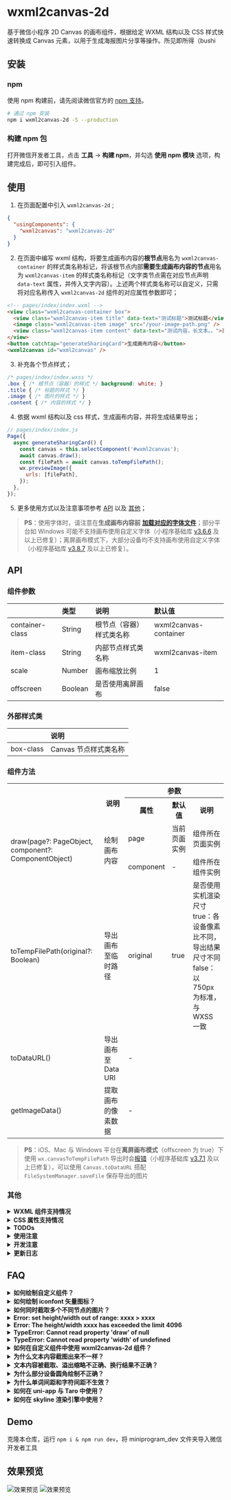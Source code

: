 # wxml2canvas-2d

基于微信小程序 2D Canvas 的画布组件，根据给定 WXML 结构以及 CSS 样式快速转换成 Canvas 元素，以用于生成海报图片分享等操作。所见即所得（bushi

## 安装

### npm

使用 npm 构建前，请先阅读微信官方的 [npm 支持](https://developers.weixin.qq.com/miniprogram/dev/devtools/npm.html)。

```bash
# 通过 npm 安装
npm i wxml2canvas-2d -S --production
```

### 构建 npm 包

打开微信开发者工具，点击 **工具** -> **构建 npm**，并勾选 **使用 npm 模块** 选项，构建完成后，即可引入组件。

## 使用

1. 在页面配置中引入 `wxml2canvas-2d` ;
```json
{
  "usingComponents": {
    "wxml2canvas": "wxml2canvas-2d"
  }
}
```
2. 在页面中编写 wxml 结构，将要生成画布内容的**根节点**用名为 `wxml2canvas-container` 的样式类名称标记，将该根节点内部**需要生成画布内容的节点**用名为 `wxml2canvas-item` 的样式类名称标记（文字类节点需在对应节点声明 `data-text` 属性，并传入文字内容）。上述两个样式类名称可以自定义，只需将对应名称传入 `wxml2canvas-2d` 组件的对应属性参数即可；
```html
<!-- pages/index/index.wxml -->
<view class="wxml2canvas-container box">
  <view class="wxml2canvas-item title" data-text="测试标题">测试标题</view>
  <image class="wxml2canvas-item image" src="/your-image-path.png" />
  <view class="wxml2canvas-item content" data-text="测试内容，长文本。。">测试内容，长文本。。</view>
</view>
<button catchtap="generateSharingCard">生成画布内容</button>
<wxml2canvas id="wxml2canvas" />
```
3. 补充各个节点样式；
```css
/* pages/index/index.wxss */
.box { /* 根节点（容器）的样式 */ background: white; }
.title { /* 标题的样式 */ }
.image { /* 图片的样式 */ }
.content { /* 内容的样式 */ }
```
4. 依据 wxml 结构以及 css 样式，生成画布内容，并将生成结果导出；
```javascript
// pages/index/index.js
Page({
  async generateSharingCard() {
    const canvas = this.selectComponent('#wxml2canvas');
    await canvas.draw();
    const filePath = await canvas.toTempFilePath();
    wx.previewImage({
      urls: [filePath],
    });
  },
});
```
5. 更多使用方式以及注意事项参考 [API](#api) 以及 [其他](#其他)；

> **PS**：使用字体时，请注意在**生成画布内容前** [**加载对应的字体文件**](https://developers.weixin.qq.com/miniprogram/dev/api/ui/font/wx.loadFontFace.html)；部分平台如 Windows 可能不支持画布使用自定义字体（小程序基础库 [v3.6.6](https://developers.weixin.qq.com/miniprogram/dev/framework/release/#v3-6-6-2024-11-12) 及以上已修复）；离屏画布模式下，大部分设备均不支持画布使用自定义字体（小程序基础库 [v3.8.7](https://developers.weixin.qq.com/miniprogram/dev/framework/release/#v3-8-7-2025-05-27) 及以上已修复）。

## API

### 组件参数

||类型|说明|默认值|
|:-|:-|:-|:-|
|container-class|String|根节点（容器）样式类名称|wxml2canvas-container|
|item-class|String|内部节点样式类名称|wxml2canvas-item|
|scale|Number|画布缩放比例|1|
|offscreen|Boolean|是否使用离屏画布|false|

### 外部样式类

||说明|
|:-|:-|
|box-class|Canvas 节点样式类名称|

### 组件方法

<table>
  <tr>
    <th rowspan=2></th>
    <th rowspan=2>说明</th>
    <th colspan=3>参数</th>
  </tr>
  <tr>
    <th>属性</th>
    <th>默认值</th>
    <th>说明</th>
  </tr>
  <tr>
    <td rowspan=2>draw(page?: PageObject, component?: ComponentObject)</td>
    <td rowspan=2>绘制画布内容</td>
    <td>page</td>
    <td>当前页面实例</td>
    <td>组件所在页面实例</td>
  </tr>
  <tr>
    <td>component</td>
    <td>-</td>
    <td>组件所在组件实例</td>
  </tr>
  <tr>
    <td>toTempFilePath(original?: Boolean)</td>
    <td>导出画布至临时路径</td>
    <td>original</td>
    <td>true</td>
    <td>是否使用实机渲染尺寸<br>true：各设备像素比不同，导出结果尺寸不同<br>false：以 750px 为标准，与 WXSS 一致</td>
  </tr>
  <tr>
    <td>toDataURL()</td>
    <td>导出画布至 Data URI</td>
    <td colspan=4>-</td>
  </tr>
  <tr>
    <td>getImageData()</td>
    <td>提取画布的像素数据</td>
    <td colspan=4>-</td>
  </tr>
</table>

> **PS**：iOS、Mac 与 Windows 平台在**离屏画布模式**（offscreen 为 true）下使用 `wx.canvasToTempFilePath` 导出时会[报错](https://developers.weixin.qq.com/community/search?query=fail%2520invalid%2520viewId)（小程序基础库 [v3.7.1](https://developers.weixin.qq.com/miniprogram/dev/framework/release/#v3-7-1-2024-11-26) 及以上已修复），可以使用 `Canvas.toDataURL` 搭配 `FileSystemManager.saveFile` 保存导出的图片

### 其他

<details>
  <summary><b>WXML 组件支持情况</b></summary>
  <br>

  > 仅能获取组件自身的样式内容，无法获取组件的伪元素等样式内容

  <table>
    <tr>
      <th>名称</th>
      <th>说明</th>
    </tr>
    <tr>
      <td>view</td>
      <td>视图容器，支持</td>
    </tr>
    <tr>
      <td>text</td>
      <td>文本，支持</td>
    </tr>
    <tr>
      <td>button</td>
      <td>按钮，支持</td>
    </tr>
    <tr>
      <td>image</td>
      <td>图片，支持</td>
    </tr>
    <tr>
      <td>video</td>
      <td>视频，支持</td>
    </tr>
    <tr>
      <td>canvas</td>
      <td>画布，支持</td>
    </tr>

  </table>
</details>
<details>
  <summary><b>CSS 属性支持情况</b></summary>
  <br>

  > 基础定位布局相关属性 left、width、padding、margin 等均支持

  <table>
    <tr>
      <th colspan=2>属性</th>
      <th>说明</th>
    </tr>
    <tr>
      <td colspan=2>background</td>
      <td>背景，支持渐变图案</td>
    </tr>
    <tr>
      <td colspan=2>background-color</td>
      <td>背景颜色，支持</td>
    </tr>
    <tr>
      <td colspan=2>background-image</td>
      <td>背景图像，支持</td>
    </tr>
    <tr>
      <td rowspan=2>background-position</td>
      <td>background-position-x</td>
      <td>背景图像水平方向的位置，支持</td>
    </tr>
    <tr>
      <td>background-position-y</td>
      <td>背景图像垂直方向的位置，支持</td>
    </tr>
    <tr>
      <td colspan=2>background-size</td>
      <td>背景图像的大小，支持</td>
    </tr>
    <tr>
      <td colspan=2>background-repeat</td>
      <td>背景图像的重复方式，暂不支持 space 和 round</td>
    </tr>
    <tr>
      <td colspan=2>background-clip</td>
      <td>背景图像的延伸方式，支持</td>
    </tr>
    <tr>
      <td rowspan="3">border</td>
      <td>border-width</td>
      <td>边框宽度，支持</td>
    </tr>
    <tr>
      <td>border-style</td>
      <td>边框样式，暂仅支持 solid、dashed 和 double</td>
    </tr>
    <tr>
      <td>border-color</td>
      <td>边框颜色，支持</td>
    </tr>
    <tr>
      <td colspan=2>opacity</td>
      <td>透明度，支持</td>
    </tr>
    <tr>
      <td colspan=2>box-shadow</td>
      <td>阴影，暂仅支持单一阴影</td>
    </tr>
    <tr>
      <td colspan=2>border-radius</td>
      <td>圆角，支持</td>
    </tr>
    <tr>
      <td colspan=2>font-family</td>
      <td>字体，支持</td>
    </tr>
    <tr>
      <td colspan=2>font-size</td>
      <td>字体大小，支持</td>
    </tr>
    <tr>
      <td colspan=2>font-weight</td>
      <td>字重，支持</td>
    </tr>
    <tr>
      <td colspan=2>text-align</td>
      <td>文本对齐，支持</td>
    </tr>
    <tr>
      <td colspan=2>line-height</td>
      <td>行高，支持</td>
    </tr>
    <tr>
      <td colspan=2>text-overflow</td>
      <td>文字溢出处理，支持</td>
    </tr>
    <tr>
      <td colspan=2>color</td>
      <td>文字颜色，支持</td>
    </tr>
    <tr>
      <td colspan=2>text-indent</td>
      <td>首行缩进，支持</td>
    </tr>
    <tr>
      <td colspan=2>text-shadow</td>
      <td>文字阴影，支持</td>
    </tr>
    <tr>
      <td colspan=2>direction</td>
      <td>文本方向，支持</td>
    </tr>
    <tr>
      <td colspan=2>letter-spacing</td>
      <td>字符间距，部分平台支持：Windows</td>
    </tr>
    <tr>
      <td colspan=2>word-spacing</td>
      <td>单词间距，部分平台支持：Windows</td>
    </tr>
    <tr>
      <td colspan=2>filter</td>
      <td>滤镜效果，部分平台支持：Windows</td>
    </tr>
    <tr>
      <td colspan=2>transform</td>
      <td>二维变换，支持</td>
    </tr>
    <tr>
      <td colspan=2>transform-origin</td>
      <td>变形原点，支持</td>
    </tr>
    <tr>
      <td rowspan="3">text-decoration</td>
      <td>text-decoration-line</td>
      <td>文本装饰类型，支持</td>
    </tr>
    <tr>
      <td>text-decoration-style</td>
      <td>文本装饰样式，暂仅支持 solid、dashed 和 double</td>
    </tr>
    <tr>
      <td>text-decoration-color</td>
      <td>文本装饰颜色，支持</td>
    </tr>
  </table>
</details>
<details>
  <summary><b>TODOs</b></summary>
  <br>

  - [x] 支持 `background-image` 等背景图片样式
    - [x] 支持 `background-image` 基础属性设置
    - [x] 支持 `background-clip` 延伸范围
  - [ ] 支持渐变类 `Gradients`
    - [x] 支持 `linear-gradient` 线性渐变
    - [x] 支持 `radial-gradient` 径向渐变
    - [x] 支持 `conic-gradient` 锥形渐变
    - [ ] 支持多重 `Gradients` 渐变
    - [ ] 支持渐变类 `Gradients` 插值提示（*大脑烧烤中...*）
  - [ ] 支持多重 `background`，多重 `box-shadow`
    - [x] 支持多重 `background-image`
    - [ ] 支持多重 `box-shadow`
  - [x] 支持 `CSS Transforms` 相关属性
  - [ ] 支持 `CSS Writing Modes` 相关属性（*大脑烧烤中...*）
  - [x] 支持 `text-indent`、`text-shadow` 等文字样式
  - [x] 支持 `filter` 滤镜效果
  - [x] 支持 `video` 标签
  - [x] 支持 `canvas` 标签
  - [x] 支持渲染自定义组件
  - [x] 支持渲染 iconfont 矢量图标
</details>
<details>
  <summary><b>使用注意</b></summary>
  <br>

  - 微信新版 Canvas 2D 的画布有宽高分别最大不能超过 4096px 的限制，此 repo 绘制画布时会将画布大小根据设备像素比（dpr）进行放大，使用时请注意避免容器的宽高大于 4096px / dpr
  - 尽管微信新版 Canvas 2D 接口采用同步的方式绘制 Canvas 元素，但在部分机型或平台上调用 wx.canvasToTempFilePath 时，也可能绘制过程尚未完成，所以使用过程中尽可能延迟或分步骤调用 wx.canvasToTempFilePath 进行导出图片的操作
  - 绘制文字元素时，各机型和各平台对于 font-size、font-weight、line-height 的实际表现与 CSS 中的表现有细微不同，取决于元素的 font-family，建议为文字设置固定的 line-height
  - Image 元素的 src 支持：绝对路径、网络地址、临时路径、本地路径以及 base64 Data URI，暂不支持相对路径，无法根据相对路径定位图片资源地址
  - 组件方法中的 draw 方法，允许传入 page 与 component 两个参数。当未传入 page 时，默认使用 getCurrentPages 中的最后一个页面实例，即当前页面实例。若此组件位于另一组件内，需传入 component 参数，支持仅传入 component 参数，即：draw(page, component) 与 draw(component) 两种传参方式
  - 绘制元素的阴影时，阴影的透明度将随着背景色的透明度等比改变，未设置背景色时，元素的阴影将会不可见，所以绘制元素的阴影时，请尽量设置该元素的背景色为不透明的实色，若无设置，此 repo 在绘制该元素的阴影前会自动设置为纯黑色背景
  - 绘制文字的阴影时，阴影的透明度将随着文字颜色的透明度等比改变，所以绘制文字的阴影时，请尽量设置该元素的文字颜色为不透明的实色
  - 绘制渐变图案时，请尽量在 CSS 中将渐变的色标按位置正序顺序依次书写，支持使用负值（径向渐变除外），暂未处理色标位置错乱情况下的表现形式，暂不支持控制渐变进程的插值提示
  - 设置渐变背景图案时，请尽量避免使用 black、white 等名词形式描述颜色，部分 iOS 设备不会自动转换颜色内容，难以匹配并识别颜色（目前发现部分 iOS 设备中，红色不管以任何形式描述，结果均显示为 red，暂时已处理，且仅处理颜色为 red 的情况）
  - 开启离屏画布模式时，部分平台在绘制图片时，由 Canvas.createImage 创建的图片元素，相同的 src 只触发一次 onload 回调，目前只能避免对同一图片重复绘制
</details>
<details>
  <summary><b>开发注意</b></summary>
  <br>

  - 微信新版 Canvas 2D 接口基本与 Web Canvas API 对齐，但仍有部分 API 存在差异，随着微信版本或基础库更新，或许会提高相应 API 的支持度
  - iOS 平台对于 Path2D 的支持度不足，此 repo 已去除 Path2D 的相关应用，转而使用普通路径，相对应的路径生成次数会增多，绘制时长有所增加，但不多
  - 部分 iOS 平台使用 CanvasContext.ellipse 以及 Path2D.ellipse 时，其中的参数 rotation 旋转角度所使用的角度单位不同：iOS 使用角度值，macOS 平台未知，其余使用弧度值
  - 绘制文字元素时，各机型和各平台对于 font-size、font-weight、line-height 的实际表现与 CSS 中的表现有细微不同，此 repo 暂时使用常量比例进行换算对齐，未彻底解决
  - 绘制元素的边框暂时只支持 solid、dashed 和 double 三种样式，其中 dashed 样式的边框使用 CanvasContext.setLineDash 实现，各机型和各平台的边框虚线间距表现均有差异，此 repo 暂时使用与边框宽度等比的间距表现虚线边框
  - 微信新版 Canvas API 目前不支持绘制椭圆形径向渐变图案，此 repo 使用 CanvasContext.scale 对圆形径向渐变图案进行放大或缩小，以实现椭圆形径向渐变图案，而在 closest-corner 与 farthest-corner 模式下的椭圆形径向渐变中，目前还未找出 CSS 在绘制椭圆形径向渐变图案时的长轴与短轴的大小的计算规则，暂时使用常量比例进行换算对齐，未彻底解决
  - 锥形渐变图案目前仅微信开发者工具以及 Windows 平台支持，开发工具上锥形渐变角度的 0° 基准与 CSS 表现一致（即 12 点钟方向），起始角度参数的角度单位为弧度，Windows 平台上的 0° 基准为 3 点钟方向，起始角度参数的角度单位为角度，iOS 和 Android 均不支持 CanvasContext.createConicGradient API，macOS 平台未知
</details>
<details>
  <summary><b>更新日志</b></summary>
  <br>

  - **v1.3.7 (2025-08-08)**
  1. `A` 新增 支持绘制 iconfont 矢量图标
  - **v1.3.6 (2025-08-06)**
  1. `F` 修复 部分情况下文字缺失
  - **v1.3.5 (2025-07-30)**
  1. `F` 修复 部分情况下文字错乱
  - **v1.3.4 (2025-07-08)**
  1. `A` 新增 支持绘制自定义组件
  - **v1.3.3 (2025-07-08)**
  1. `A` 新增 支持绘制元素 canvas
  - **v1.3.2 (2025-07-07)**
  1. `A` 新增 支持绘制样式 text-decoration、text-decoration-color、text-decoration-line、text-decoration-style (solid、dashed、double)
  - **v1.3.1 (2025-05-27)**
  1. `U` 更新 兼容部分情况圆角表现差异
  - **v1.3.0 (2025-04-28)**
  1. `A` 新增 支持绘制样式 border-left、border-right、border-top、border-bottom
  2. `A` 新增 支持绘制样式 border-style (double)
  - **v1.2.5 (2025-04-26)**
  1. `U` 更新 兼容部分设备字体表现差异
  - **v1.2.4 (2025-04-21)**
  1. `U` 更新 优化绘制流程
  2. `A` 新增 支持绘制元素 video [详情](https://github.com/ChrisChan13/wxml2canvas-2d/issues/20)
  - **v1.2.3 (2025-04-01)**
  1. `F` 修复 text-overflow 表现错误 [详情](https://github.com/ChrisChan13/wxml2canvas-2d/issues/17)
  - **v1.2.2 (2025-03-18)**
  1. `U` 更新 优化文字绘制流程
  2. `F` 修复 Number 类型文字绘制报错 [详情](https://github.com/ChrisChan13/wxml2canvas-2d/issues/14)
  - **v1.2.1 (2025-02-25)**
  1. `A` 新增 支持导出 ImageData (像素点数据)
  2. `U` 更新 优化文字绘制流程
  3. `A` 新增 支持绘制样式 direction [详情](https://github.com/ChrisChan13/wxml2canvas-2d/issues/13)
  - **v1.2.0 (2025-02-18)**
  1. `A` 新增 支持绘制样式 transform、transform-origin [详情](https://github.com/ChrisChan13/wxml2canvas-2d/issues/4)
  - **v1.1.8 (2025-01-22)**
  1. `F` 修复 line-height 过高时表现错误 [详情](https://juejin.cn/post/7439556363104600079#comment)
  - **v1.1.7 (2025-01-21)**
  1. `F` 修复 组件嵌套于组件时绘制报错 [详情](https://developers.weixin.qq.com/community/develop/article/doc/0000eae9008c484fe262362c66b013?jumpto=comment&commentid=00024297c4c28081a9b2672a1654)
  - **v1.1.6 (2025-01-14)**
  1. `F` 修复 组件嵌套于组件时绘制报错 [详情](https://developers.weixin.qq.com/community/develop/article/doc/0000eae9008c484fe262362c66b013?jumpto=comment&commentid=00024297c4c28081a9b2672a1654)
  - **v1.1.5 (2024-11-27)**
  1. `A` 修复 iOS 平台 border-radius 表现错误 (iOS 角度单位与其他平台对齐) [详情](https://github.com/ChrisChan13/wxml2canvas-2d/issues/11)
  - **v1.1.4 (2024-11-18)**
  1. `U` 更新 优化部分常量变量设置
  - **v1.1.3 (2024-11-16)**
  1. `A` 新增 支持离屏画布模式
  2. `A` 新增 支持导出 DataURI (Base64 编码)
  - **v1.1.2 (2024-11-14)**
  1. `F` 修复 text-align 表现错误
  - **v1.1.1 (2024-11-14)**
  1. `A` 新增 支持绘制样式 filter (仅 Windows 支持)
  - **v1.1.0 (2024-11-11)**
  1. `U` 更新 优化绘制流程
  2. `A` 新增 支持绘制样式 letter-spacing (仅 Windows 支持)、word-spacing (仅 Windows 支持)
  - **v1.0.10 (2024-11-11)**
  1. `A` 新增 支持绘制样式 text-shadow [详情](https://github.com/ChrisChan13/wxml2canvas-2d/issues/10)
  - **v1.0.9 (2024-11-01)**
  1. `A` 新增 支持绘制换行符 [详情](https://github.com/ChrisChan13/wxml2canvas-2d/issues/9)
  2. `F` 修复 单行文字 text-overflow 表现错误
  3. `A` 新增 支持绘制样式 text-indent
  - **v1.0.8 (2024-07-02)**
  1. `U` 更新 优化节点信息查询逻辑
  2. `U` 更新 兼容部分设备字体表现差异 [详情](https://github.com/ChrisChan13/wxml2canvas-2d/issues/7)
  - **v1.0.7 (2024-04-22)**
  1. `A` 新增 支持绘制样式 background-clip
  - **v1.0.6 (2024-04-19)**
  1. `F` 修复 Windows 平台画布缩放错误 [详情](https://github.com/ChrisChan13/wxml2canvas-2d/issues/5)
  2. `A` 新增 支持导出时统一尺寸
  - **v1.0.5 (2024-04-16)**
  1. `A` 新增 支持绘制样式 radial-gradient
  2. `A` 新增 支持绘制样式 conic-gradient (仅 Windows 支持)
  - **v1.0.4 (2024-04-11)**
  1. `U` 更新 修改元素的盒子模型绘制逻辑
  - **v1.0.3 (2024-04-11)**
  1. `F` 修复 绘制背景图报错
  - **v1.0.2 (2024-04-10)**
  1. `A` 新增 支持绘制样式 background-image、background-size、background-repeat、background-position [详情](https://github.com/ChrisChan13/wxml2canvas-2d/issues/1)
  2. `U` 更新 优化 Gradient 对象创建逻辑
  - **v1.0.1 (2024-03-16)**
  1. `F` 修复 iOS 平台表现错误 (iOS 不支持 Path2D) [详情](https://github.com/ChrisChan13/wxml2canvas-2d/issues/3)
  2. `A` 新增 支持绘制样式 linear-gradient
  - **v1.0.0 (2023-12-19)**
  1. `A` 新增 支持绘制元素 image、view、text、button
  2. `A` 新增 支持绘制样式 定位相关属性、padding、background-color、opacity、border-radius
  3. `A` 新增 支持绘制样式 font-weight、font-size、font-family、text-align、line-height、text-overflow、color
  4. `A` 新增 支持绘制样式 box-shadow (单个阴影)
  5. `A` 新增 支持绘制样式 border (四边一致)、border-width、border-color
  6. `A` 新增 支持绘制样式 border-style (dashed 和 solid)
  7. `A` 新增 支持绘制内容缩放
  8. `A` 新增 支持导出 tempFile 临时文件
</details>

## FAQ

<details>
  <summary><b>如何绘制自定义组件？</b></summary>
  <br>

  `wxml2canvas-2d` 支持绘制自定义组件，自定义组件内也可以使用其他自定义组件。
  1. 自定义组件的元素节点需要声明 `id` 以及 `data-component` 属性，当然 **样式类** `wxml2canvas-item` 也不可缺少。请确保 `id` 在文档中不重复，`data-component` 为 `Boolean` 类型，只需声明即为 `true` 值。
  2. 自定义组件内的元素节点与页面内的元素节点无异，为需要渲染的元素节点用样式类 `wxml2canvas-item` 标记即可。
  3. 自定义组件 `slot` 插槽内的元素节点与页面内的元素节点无异，同上。
  4. 支持渲染自定义组件内的子自定义组件，为子自定义组件进行如上同样的设置即可。

  参考如下：
  ```html
  <!-- 自定义组件中的内容 -->
  <view class="wxml2canvas-item box">
    <view class="wxml2canvas-item title" data-text="测试标题">测试标题</view>
    <image class="wxml2canvas-item image" src="/your-image-path.png" />
    <slot></slot>
  </view>

  <!-- 页面使用自定义组件 -->
  <view class="wxml2canvas-container container">
    <my-component id="my-component" data-component class="wxml2canvas-item">
      <view class="wxml2canvas-item content" data-text="测试内容，长文本。。">测试内容，长文本。。</view>
    </my-component>
  </view>
  ```
</details>
<details>
  <summary><b>如何绘制 iconfont 矢量图标？</b></summary>
  <br>

  `wxml2canvas-2d` 支持绘制 iconfont 矢量图标。与自定义字体类似，生成画布内容前需加载对应的矢量图标字体文件。此外，还需搭配 `data-icon` 属性传入对应图标的十六进制 Unicode 码，该码与 CSS 中对应的矢量图标字符码相同。

  参考如下：
  ```html
  <view class="wxml2canvas-item box">
    <view class="wxml2canvas-item title">
      <!-- 十六进制的 Unicode 码 "xxxx" 或 "\xxxx" 均可 -->
      <i class="wxml2canvas-item icon-title" data-icon="e996" />
      <text class="wxml2canvas-item" data-text="测试标题">测试标题</text>
    </view>
  </view>
  ```
  ```css
  @font-face {
    font-family: 'iconfont';
    src: url('data:font/ttf;charset=utf-8;base64,XXXXXXXXXXXXX') format('truetype');
    /* 其他样式 */
  }
  [class^="icon-"], [class*=" icon-"] {
    font-family: 'iconfont' !important;
    /* 其他样式 */
  }
  .icon-title::before {
    content: '\e996';
  }
  ```
  ```javascript
  Page({
    async generateSharingCard() {
      await wx.loadFontFace({
        family: 'iconfont',
        // 可以为 https 链接或者 Data URL
        source: 'data:font/ttf;charset=utf-8;base64,XXXXXXXXXXXXX',
        scopes: ['native'],
      });
      // 导出画布
      // ...
    },
  });
  ```
</details>
<details>
  <summary><b>如何同时截取多个不同节点的图片？</b></summary>
  <br>

  当需要同时截取页面上不同节点多张不同图片的时候，可以用多个 `wxml2canvas-2d` 组件，各自为 `container-class` 以及 `item-class` 自定义不同的样式类名，并在对应节点的 `class` 中体现，如：
  ```html
    <!-- 需要截图的节点一 -->
    <view class="container_1 box">
      <view class="item_1 title" data-text="测试标题">测试标题</view>
      <image class="item_1 image" src="/your-image-path.png" />
      <view class="item_1 content" data-text="测试内容，长文本。。">测试内容，长文本。。</view>
    </view>

    <!-- 需要截图的节点二 -->
    <view class="container_2 box">
      <view class="item_2 title" data-text="测试标题">测试标题</view>
      <image class="item_2 image" src="/your-image-path.png" />
      <view class="item_2 content" data-text="测试内容，长文本。。">测试内容，长文本。。</view>
    </view>

    <!-- 节点一的 wxml2canvas-2d 组件 -->
    <wxml2canvas id="canvas_1" container-class="container_1" item-class="item_1" />
    <!-- 节点二的 wxml2canvas-2d 组件 -->
    <wxml2canvas id="canvas_2" container-class="container_2" item-class="item_2" />
  ```
  ```javascript
  Page({
    // 同时截取节点一与节点二的图片
    async captureAllNodes() {
      const filePaths = await Promise.all(
        this.captureNodeScreenshot('#canvas_1'),
        this.captureNodeScreenshot('#canvas_2'),
      );
    },
    async captureNodeScreenshot(id) {
      const canvas = this.selectComponent(id);
      await canvas.draw();
      const filePath = await canvas.toTempFilePath();
      return filePath;
    },
  });
  ```
</details>
<details>
  <summary><b>Error: set height/width out of range: xxxx > xxxx</b></summary>
  <br>

  此问题为微信对 2D Canvas 的高度/宽度限制，在不同设备中具体的限制大小有所不同，根据设备的像素比，以 4096 为基数的倍数作为限制大小。
  若触发了此类限制，且由 `wxml2canvas-2d` 组件渲染的内容相对固定，即宽高变化不大，可以传入组件参数 `scale` 对画布进行缩小。比较好的方案为根据设备的像素比按比例缩放，但需注意缩小后导出图片的质量有所降低。
  若需要渲染的内容过多，且宽高无法确定，推荐将内容分段渲染，使用多个 `wxml2canvas-2d` 组件渲染不同段落的内容，最后将所有导出的图片，使用第三方库合成图片，或将所有图片按序拼接在一个旧版 Canvas 画布中并导出。
</details>
<details>
  <summary><b>Error: The height/width xxxx has exceeded the limit 4096</b></summary>
  <br>

  此问题与上一个问题相同，均为微信对 2D Canvas 的高度/宽度限制，区别在于此类报错信息存在于旧基础库版本中，该限制为固定高度限制。参考上一问题。
</details>
<details>
  <summary><b>TypeError: Cannot read property 'draw' of null</b></summary>
  <br>

  此问题一般是由于调用 `draw` 方法时，`wxml2canvas-2d` 组件实例不存在于当前页面中。请检查页面 JSON 配置文件，是否配置了 `wxml2canvas-2d` 组件，以及页面中是否编写了 `<wxml2canvas>` 节点。
</details>
<details>
  <summary><b>TypeError: Cannot read property 'width' of undefined</b></summary>
  <br>

  此问题一般是由于将 `wxml2canvas-2d` 组件封装于另一组件内，而调用 `draw` 方法时，没有将组件实例传入，导致查询不到 `wxml2canvas-2d` 节点。请参考“如何在自定义组件中使用 wxml2canvas-2d 组件”。
</details>
<details>
  <summary><b>如何在自定义组件中使用 wxml2canvas-2d 组件？</b></summary>
  <br>

  将 `wxml2canvas-2d` 组件封装于自定义组件中时，由于小程序的节点查询方法需要传入对应的组件实例，所以 `draw` 方法支持传入页面或组件的实例。传参方式有：
  ```javascript
  // 一、默认使用当前页面实例，即不传参数
  Page({
    captureNodeScreenshot() {
      const canvas = this.selectComponent('#wxml2canvas');
      await canvas.draw();
    },
  });

  // 二、传入页面实例，调用另一个页面的方法
  Page({
    captureNodeScreenshot() {
      /** 上一个页面的页面实例 */
      const page = getCurrentPages().slice(-2)[0]
      const canvas = page.selectComponent('#wxml2canvas');
      await canvas.draw(page);
    },
  });

  // 三、传入组件实例，位于自定义组件内时必传
  Component({
    methods: {
      captureNodeScreenshot() {
        const canvas = this.selectComponent('#wxml2canvas');
        await canvas.draw(this);
      },
    },
  });
  
  // 四、待绘制节点位于组件内，传入组件实例
  Page({
    captureNodeScreenshot() {
      const component = this.selectComponent('#yourComponent');
      const canvas = this.selectComponent('#wxml2canvas');
      await canvas.draw(this, component);
    },
  });
  ```
</details>
<details>
  <summary><b>为什么文本内容截图出来不一样？</b></summary>
  <br>

  关于文本内容，不同设备有不同的默认字体、行高、字重等影响文字在界面中表现的因素，而在将文字绘制于画布中时，这些差异也会被放大。因此，若画布渲染与界面渲染之间有细微的差异，属于正常现象，适当设置文字的字体、行高、字重等样式可以减少此类差异。
</details>
<details>
  <summary><b>文本内容被截取、溢出缩略不正确、换行结果不正确？</b></summary>
  <br>

  上一个问题“为什么文本内容截图出来不一样？”中提到了不同设备之间文字的表现差异，这是其中一个对于此问题很大的影响因素，具体分为以下几种情况：

  1. 文字未能渲染完整，末端发生了截取：`wxml2canvas-2d` 组件会获取元素在界面中渲染的宽高，并将渲染范围限制在该宽高范围内，超出的部分将不会渲染。由于界面与画布的文字表现存在差异，有可能出现界面上文字所占宽高小于画布上文字所占宽高，导致溢出部分被截取。
  2. 文字缩略位置不一致或没有正常缩略：与情况 1 相似，界面与画布的表现差异影响了文字所占空间的大小，从而使缩略位置产生偏差。而没有正常缩略的情况与情况 3 相似，参考情况 3。
  3. 多行文字没有换行或单行文字产生换行：不同语言的文字存在不同的分词规则，从而决定其文字在界面上的表现，如英文单词会在行内空间不足时提前换行以确保单词完整显示等等。`wxml2canvas-2d` 组件使用 `Intl.Segmenter` 处理分词，但该 API 支持范围有限。在不支持 `Intl.Segmenter` 的设备上将会调用简单的 polyfill 来模拟分词，该 polyfill 分词规则简单，因此误判率高，从而对换行结果产生了影响。

  上述情况 1 的问题虽已经过计算优化，但仍无法覆盖所有语言文字字符组合的情况。情况 3 中 polyfill 的分词规则与 空格符（/x20）以及一部分英文标点字符相关，若分词规则有误，很大可能是由于文本中有大量的中英文数字或空格等字符的混合内容。若文本中空格较多，画布绘制与界面表现差距太大，可以尝试将 空格（/x20）替换为 空格（/xa0），此举将绕过部分 polyfill 的分词过滤。
</details>
<details>
  <summary><b>为什么部分设备圆角绘制不正确？</b></summary>
  <br>

  这个问题目前仅在部分 iOS 设备中发现过，由于圆角使用了 `CanvasContext.ellipse` API 来绘制，而部分 iOS 设备的 `CanvasContext.ellipse` 方法实现不同，其中一个角度参数的描述单位不同，iOS 使用了角度为单位，而其他设备是正常的弧度单位。出现该问题的 iOS 设备范围暂时无法准确界定，无法得到有效的修复，实际过程中可以减少椭圆形圆角的使用，采用圆形圆角代替，避免出现该问题。
</details>
<details>
  <summary><b>为什么单词间距和字符间距不生效？</b></summary>
  <br>

  单词间距（word-spacing）和字符间距（letter-spacing）目前发现仅在开发工具和 Windows 设备上有效，其他设备设置了对应的 Canvas 样式后没有起到任何效果。实际过程中尽量避免单词间距和字符间距的设置，否则可能会导致文字占用空间变小，绘制时产生截取。若必须控制间距，可将文字内容拆分为单词/字符，为每个单词/字符设置 margin 样式。
</details>
<details>
  <summary><b>如何在 uni-app 与 Taro 中使用？</b></summary>
  <br>

  `wxml2canvas-2d` 组件可以在 uni-app 与 Taro 中使用，但跨平台的支持度有限，目前只支持微信小程序平台。
  1. 在 uni-app 中使用：参考 [小程序自定义组件支持](https://uniapp.dcloud.net.cn/tutorial/miniprogram-subject.html)。
  2. 在 Taro 中使用：参考 [Taro 使用原生模块](https://docs.taro.zone/docs/hybrid)。

  需要注意的是，Taro 对于小程序 dataset 的模拟是在小程序的逻辑层实现的，并没有真正在模板设置这个属性。`wxml2canvas-2d` 组件渲染文本内容时需要对应的节点设置 `data-text` 属性，而 Taro 会忽略该属性，导致 `wxml2canvas-2d` 组件读取不到文本内容。Taro 提供了属性注入的方案，参考 [模板属性 dataset](https://docs.taro.zone/docs/vue-overall/#dataset)。
</details>
<details>
  <summary><b>如何在 skyline 渲染引擎中使用？</b></summary>
  <br>

  非常抱歉，`wxml2canvas-2d` 目前无法在小程序 skyline 引擎中使用，因 skyline 引擎无法获取 `computedStyle`，导致无法在画布中绘制对应的样式。
</details>

## Demo

克隆本仓库，运行 `npm i & npm run dev`，将 miniprogram_dev 文件夹导入微信开发者工具

## 效果预览

![效果预览](screenshot-0.png)
![效果预览](screenshot-1.png)
